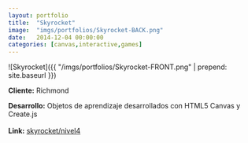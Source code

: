 ```yaml
---
layout:	portfolio
title:	"Skyrocket"
image:	"imgs/portfolios/Skyrocket-BACK.png"
date:   2014-12-04 00:00:00
categories: [canvas,interactive,games]
---
```

![Skyrocket]({{ "/imgs/portfolios/Skyrocket-FRONT.png" | prepend: site.baseurl }})

**Cliente:** Richmond

**Desarrollo:** Objetos de aprendizaje desarrollados con HTML5 Canvas y Create.js
<br><br>
**Link:**
<a class="link" href="http://richmond.digitaldealers.mx/skyrocket/index.html" target="blank"> skyrocket/nivel4</a>